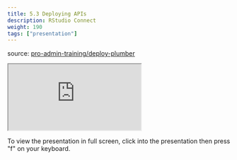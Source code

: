 ```yaml
---
title: 5.3 Deploying APIs
description: RStudio Connect
weight: 190
tags: ["presentation"]
---
```


source: <a href="https://colorado.rstudio.com/rsc/pro-admin-training/deploy-plumber" target="_blank">pro-admin-training/deploy-plumber</a>
<div class="xaringan-column">
  <div class="responsive-container-xaringan">
    <div class="animated-r-wrapper">
      <div class="animated-r-vertical">
        <div class="animated-r-circle"></div>
      </div>
      <div class="animated-r-diagonal"></div>
    </div>
    <iframe 
      src="https://colorado.rstudio.com/rsc/pro-admin-training/deploy-plumber" 
          gesture="media"  allow="encrypted-media" allowfullscreen
          scrolling="no">
    </iframe>
  </div>
</div>


To view the presentation in full screen, click into the presentation then press "f" on your keyboard.

